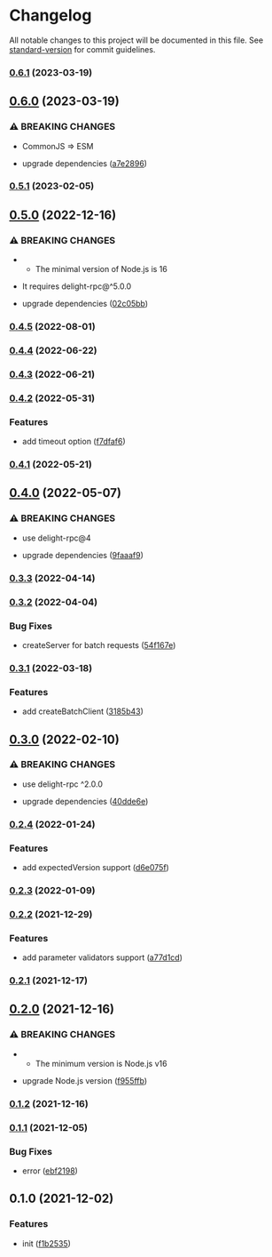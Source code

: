 # Changelog

All notable changes to this project will be documented in this file. See [standard-version](https://github.com/conventional-changelog/standard-version) for commit guidelines.

### [0.6.1](https://github.com/delight-rpc/native-websocket/compare/v0.6.0...v0.6.1) (2023-03-19)

## [0.6.0](https://github.com/delight-rpc/native-websocket/compare/v0.5.1...v0.6.0) (2023-03-19)


### ⚠ BREAKING CHANGES

* CommonJS => ESM

* upgrade dependencies ([a7e2896](https://github.com/delight-rpc/native-websocket/commit/a7e2896f4a688d6ed29f2e04c2eb22e80de39bdc))

### [0.5.1](https://github.com/delight-rpc/native-websocket/compare/v0.5.0...v0.5.1) (2023-02-05)

## [0.5.0](https://github.com/delight-rpc/native-websocket/compare/v0.4.5...v0.5.0) (2022-12-16)


### ⚠ BREAKING CHANGES

* - The minimal version of Node.js is 16
- It requires delight-rpc@^5.0.0

* upgrade dependencies ([02c05bb](https://github.com/delight-rpc/native-websocket/commit/02c05bba37dd537d721286df90ae1330e87320d5))

### [0.4.5](https://github.com/delight-rpc/native-websocket/compare/v0.4.4...v0.4.5) (2022-08-01)

### [0.4.4](https://github.com/delight-rpc/native-websocket/compare/v0.4.3...v0.4.4) (2022-06-22)

### [0.4.3](https://github.com/delight-rpc/websocket-browser/compare/v0.4.2...v0.4.3) (2022-06-21)

### [0.4.2](https://github.com/delight-rpc/websocket-browser/compare/v0.4.1...v0.4.2) (2022-05-31)


### Features

* add timeout option ([f7dfaf6](https://github.com/delight-rpc/websocket-browser/commit/f7dfaf6c65d4b3e687e7bf93cfb9d1c5b88df6dc))

### [0.4.1](https://github.com/delight-rpc/websocket-browser/compare/v0.4.0...v0.4.1) (2022-05-21)

## [0.4.0](https://github.com/delight-rpc/websocket-browser/compare/v0.3.3...v0.4.0) (2022-05-07)


### ⚠ BREAKING CHANGES

* use delight-rpc@4

* upgrade dependencies ([9faaaf9](https://github.com/delight-rpc/websocket-browser/commit/9faaaf9e20da27143a0cbd241bc7f72b06a0d841))

### [0.3.3](https://github.com/delight-rpc/websocket-browser/compare/v0.3.2...v0.3.3) (2022-04-14)

### [0.3.2](https://github.com/delight-rpc/websocket-browser/compare/v0.3.1...v0.3.2) (2022-04-04)


### Bug Fixes

* createServer for batch requests ([54f167e](https://github.com/delight-rpc/websocket-browser/commit/54f167ebe81ecd4fd02d8b55b79126ba315875f1))

### [0.3.1](https://github.com/delight-rpc/websocket-browser/compare/v0.3.0...v0.3.1) (2022-03-18)


### Features

* add createBatchClient ([3185b43](https://github.com/delight-rpc/websocket-browser/commit/3185b43f3a3295431191f6ac52291db3abecc426))

## [0.3.0](https://github.com/delight-rpc/websocket-browser/compare/v0.2.4...v0.3.0) (2022-02-10)


### ⚠ BREAKING CHANGES

* use delight-rpc ^2.0.0

* upgrade dependencies ([40dde6e](https://github.com/delight-rpc/websocket-browser/commit/40dde6ec0b71d833b0c375700216fbe19fa25828))

### [0.2.4](https://github.com/delight-rpc/websocket-browser/compare/v0.2.3...v0.2.4) (2022-01-24)


### Features

* add expectedVersion support ([d6e075f](https://github.com/delight-rpc/websocket-browser/commit/d6e075f5d30a46d77f08528d40b3aa6421e89bbd))

### [0.2.3](https://github.com/delight-rpc/websocket-browser/compare/v0.2.2...v0.2.3) (2022-01-09)

### [0.2.2](https://github.com/delight-rpc/websocket-browser/compare/v0.2.1...v0.2.2) (2021-12-29)


### Features

* add parameter validators support ([a77d1cd](https://github.com/delight-rpc/websocket-browser/commit/a77d1cd266a77431dc4532af8c88f1c8177349a2))

### [0.2.1](https://github.com/delight-rpc/websocket-browser/compare/v0.2.0...v0.2.1) (2021-12-17)

## [0.2.0](https://github.com/delight-rpc/websocket-browser/compare/v0.1.2...v0.2.0) (2021-12-16)


### ⚠ BREAKING CHANGES

* - The minimum version is Node.js v16

* upgrade Node.js version ([f955ffb](https://github.com/delight-rpc/websocket-browser/commit/f955ffb1cf50b09f59177d2bc363ea8ea000dc46))

### [0.1.2](https://github.com/delight-rpc/websocket-browser/compare/v0.1.1...v0.1.2) (2021-12-16)

### [0.1.1](https://github.com/delight-rpc/websocket-browser/compare/v0.1.0...v0.1.1) (2021-12-05)


### Bug Fixes

* error ([ebf2198](https://github.com/delight-rpc/websocket-browser/commit/ebf2198ebd3e56172e06ce5e1a72deea29bfc0ab))

## 0.1.0 (2021-12-02)


### Features

* init ([f1b2535](https://github.com/delight-rpc/websocket-browser/commit/f1b253509dcca458622b83a63375f2a34efd72d0))
